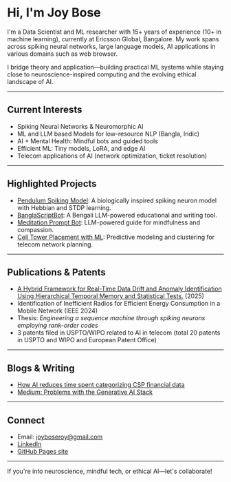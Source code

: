 # Hi, I'm Joy Bose

I'm a Data Scientist and ML researcher with 15+ years of experience (10+ in machine learning), currently at Ericsson Global, Bangalore. My work spans across spiking neural networks, large language models, AI applications in various domains such as web browser.

I bridge theory and application—building practical ML systems while staying close to neuroscience-inspired computing and the evolving ethical landscape of AI.

---

## Current Interests
- Spiking Neural Networks & Neuromorphic AI
- ML and LLM based Models for low-resource NLP (Bangla, Indic)
- AI + Mental Health: Mindful bots and guided tools
- Efficient ML: Tiny models, LoRA, and edge AI
- Telecom applications of AI (network optimization, ticket resolution)

---

## Highlighted Projects

- [ Pendulum Spiking Model](https://github.com/joyboseroy/pendulum-spiking-model): A biologically inspired spiking neuron model with Hebbian and STDP learning.
- [ BanglaScriptBot](https://github.com/joyboseroy/BanglaScriptBot): A Bengali LLM-powered educational and writing tool.
- [ Meditation Prompt Bot](https://github.com/joyboseroy/meditation-prompts): LLM-powered guide for mindfulness and compassion.
- [ Cell Tower Placement with ML](https://github.com/joyboseroy/cell-tower-ml): Predictive modeling and clustering for telecom network planning.

---

## Publications & Patents
-  [A Hybrid Framework for Real-Time Data Drift and Anomaly Identification Using Hierarchical Temporal Memory and Statistical Tests.](https://www.arxiv.org/abs/2504.18599) (2025)
-  Identification of Inefficient Radios for Efficient Energy Consumption in a Mobile Network (IEEE 2024)
-  Thesis: *Engineering a sequence machine through spiking neurons employing rank-order codes*
-  3 patents filed in USPTO/WIPO related to AI in telecom (total 20 patents in USPTO and WIPO and European Patent Office)

---

## Blogs & Writing
- [How AI reduces time spent categorizing CSP financial data](https://www.ericsson.com/en/blog/2023/ai-telecom-automation)
- [Medium: Problems with the Generative AI Stack](https://medium.com/@joyboseroy/problems-with-the-generative-ai-stack-b27470eef640)

---

## Connect
-  Email: joyboseroy@gmail.com
-  [LinkedIn](https://linkedin.com/in/joyboseroy)
-  [GitHub Pages site](https://joyboseroy.github.io) 

---

If you're into neuroscience, mindful tech, or ethical AI—let's collaborate!
